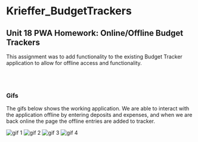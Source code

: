 # Krieffer_BudgetTrackers

## Unit 18 PWA Homework: Online/Offline Budget Trackers
  This assignment was to add functionality to the existing Budget Tracker application to allow for offline access and functionality.


### 

![]()

### 

![]()

### Gifs
  The gifs below shows the working application. We are able to interact with the application offline by entering deposits and expenses, and when we are back online the page the offline entries are added to tracker.

![gif 1]()
![gif 2]()
![gif 3]()
![gif 4]()
